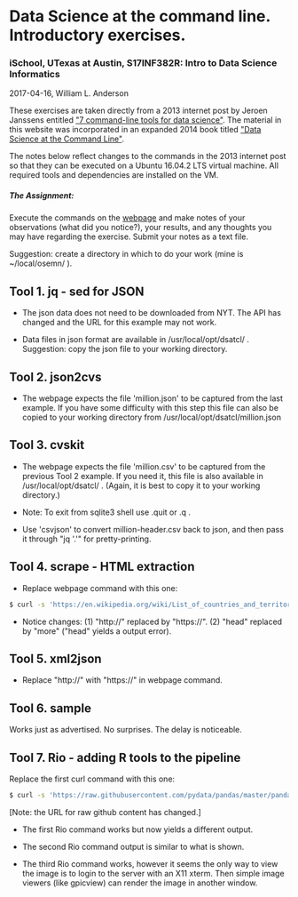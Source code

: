 # Data Science at the command line. Introductory exercises.
### iSchool, UTexas at Austin, S17INF382R: Intro to Data Science Informatics
2017-04-16, William L. Anderson

These exercises are taken directly from a 2013 internet post by Jeroen
Janssens entitled ["7 command-line tools for data science"](http://jeroenjanssens.com/2013/09/19/seven-command-line-tools-for-data-science.html).
The material in this website was incorporated in an expanded 2014 book titled
["Data Science at the Command Line"](http://datascienceatthecommandline.com/).

The notes below reflect changes to the commands in the 2013 internet post so that they can be executed on a Ubuntu 16.04.2 LTS virtual machine. All required tools and dependencies are installed on the VM.

##### The Assignment:
Execute the commands on the [webpage](http://jeroenjanssens.com/2013/09/19/seven-command-line-tools-for-data-science.html) and make notes of your observations (what did you notice?), your results, and any thoughts you may have regarding the exercise. Submit your notes as a text file.


Suggestion: create a directory in which to do your work (mine is ~/local/osemn/ ).


## Tool 1. jq - sed for JSON

- The json data does not need to be downloaded from NYT. The API has changed and the URL for this example may not work.
     
- Data files in json format are available in /usr/local/opt/dsatcl/ .
     Suggestion: copy the json file to your working directory.

## Tool 2. json2cvs
- The webpage expects the file 'million.json' to be captured from the last example. If you have some difficulty with this step this file can also be copied to your working directory from
     /usr/local/opt/dsatcl/million.json
     
## Tool 3. cvskit
- The webpage expects the file 'million.csv' to be captured
     from the previous Tool 2 example. If you need it, this file is
     also available in /usr/local/opt/dsatcl/ . (Again, it is best to
     copy it to your working directory.)

- Note: To exit from sqlite3 shell use .quit or .q .

- Use 'csvjson' to convert million-header.csv back to json, and then pass it through "jq '.'"  for pretty-printing.

## Tool 4. scrape - HTML extraction
- Replace webpage command with this one:
```sh
$ curl -s 'https://en.wikipedia.org/wiki/List_of_countries_and_territories_by_border/area_ratio' | scrape -b -e 'table.wikitable > tr:not(:first-child)' | more
```
- Notice changes: (1) "http://" replaced by "https://".  (2) "head" replaced by "more" ("head" yields a output error).

## Tool 5. xml2json
- Replace "http://" with "https://" in webpage command.

## Tool 6. sample
Works just as advertised. No surprises. The delay is noticeable.

## Tool 7. Rio - adding R tools to the pipeline
Replace the first curl command with this one:
```sh
$ curl -s 'https://raw.githubusercontent.com/pydata/pandas/master/pandas/tests/data/iris.csv' > iris.csv
```
[Note: the URL for raw github content has changed.]

- The first Rio command works but now yields a different output.

- The second Rio command output is similar to what is shown.

- The third Rio command works, however it seems the only way to view the image is to login to the server with an X11 xterm. Then simple image viewers (like gpicview) can render the image in another window.
